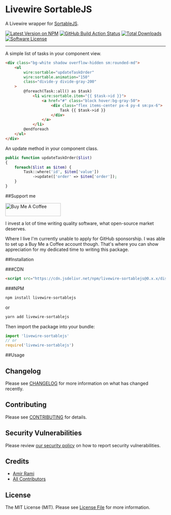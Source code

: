 # Livewire SortableJS

A Livewire wrapper for [SortableJS](https://github.com/SortableJS/Sortable).

[![Latest Version on NPM](https://img.shields.io/npm/v/livewire-sortablejs.svg?style=flat-square)](https://npmjs.com/package/livewire-sortablejs)
[![GitHub Build Action Status](https://img.shields.io/github/workflow/status/amiranagram/livewire-sortablejs/Build%20assets?label=build&style=flat-square)](https://github.com/amiranagram/livewire-sortablejs/actions/workflows/build.yml?query=workflow%3Abuild+branch%3A0.x.x)
[![Total Downloads](https://img.shields.io/npm/dt/livewire-sortablejs.svg?style=flat-square)](https://npmjs.com/package/livewire-sortablejs)
[![Software License](https://img.shields.io/badge/license-MIT-brightgreen.svg?style=flat-square)](LICENSE.md)

---

A simple list of tasks in your component view.

```html
<div class="bg-white shadow overflow-hidden sm:rounded-md">
    <ul 
        wire:sortable="updateTaskOrder"
        wire:sortable.animation="150"
        class="divide-y divide-gray-200"
    >
        @foreach(Task::all() as $task)
            <li wire:sortable.item="{{ $task->id }}">
                <a href="#" class="block hover:bg-gray-50">
                    <div class="flex items-center px-4 py-4 sm:px-6">
                        Task {{ $task->id }}
                    </div>
                </a>
            </li>
        @endforeach
    </ul>
</div>
```

An update method in your component class.

```php
public function updateTaskOrder($list)
{
    foreach($list as $item) {
        Task::where('id', $item['value'])
            ->update(['order' => $item['order']);
    }
}
```

##Support me

<a href="https://www.buymeacoffee.com/amirami" target="_blank"><img src="https://cdn.buymeacoffee.com/buttons/default-orange.png" alt="Buy Me A Coffee" height="41" width="174"></a>

I invest a lot of time writing quality software, what open-source market deserves.

Where I live I'm currently unable to apply for GitHub sponsorship. I was able to set up a Buy Me a Coffee account though. That's where you can show appreciation for my dedicated time to writing this package.

##Installation

###CDN

```html
<script src="https://cdn.jsdelivr.net/npm/livewire-sortablejs@0.x.x/dist/index.js"></script>
```

###NPM

```bash
npm install livewire-sortablejs
```

or

```bash
yarn add livewire-sortablejs
```

Then import the package into your bundle:

```js
import 'livewire-sortablejs'
// or
require('livewire-sortablejs')
```

##Usage

## Changelog

Please see [CHANGELOG](CHANGELOG.md) for more information on what has changed recently.

## Contributing

Please see [CONTRIBUTING](.github/CONTRIBUTING.md) for details.

## Security Vulnerabilities

Please review [our security policy](../../security/policy) on how to report security vulnerabilities.

## Credits

- [Amir Rami](https://github.com/amiranagram)
- [All Contributors](../../contributors)

## License

The MIT License (MIT). Please see [License File](LICENSE.md) for more information.
